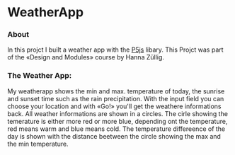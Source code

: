 # WeatherApp

### About
In this projct I built a weather app with the [P5js](https://p5js.org/) libary. This Projct was part of the «Design and Modules» course by Hanna Züllig.

### The Weather App:
My weatherapp shows the min and max. temperature of today, the sunrise and sunset time such as the rain precipitation.
With the input field you can choose your location and with «Go!» you'll get the weathere informations back.
All weather informations are shown in a circles. The cirle showing the temerature is either more red or more blue, depending ont the temperature, red means warm and blue means cold. The temperature differeence of the day is shown with the distance beetween the circle showing the max and the min temperature.
